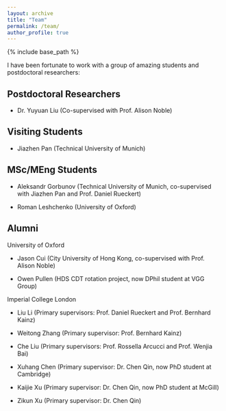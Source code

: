 ```yaml
---
layout: archive
title: "Team"
permalink: /team/
author_profile: true
---
```


{% include base_path %}

I have been fortunate to work with a group of amazing students and postdoctoral researchers:

Postdoctoral Researchers
---

- Dr. Yuyuan Liu (Co-supervised with Prof. Alison Noble)

Visiting Students
---

- Jiazhen Pan (Technical University of Munich)

MSc/MEng Students
---

- Aleksandr Gorbunov (Technical University of Munich, co-supervised with Jiazhen Pan and Prof. Daniel Rueckert)

- Roman Leshchenko (University of Oxford)

Alumni
---

University of Oxford

- Jason Cui (City University of Hong Kong, co-supervised with Prof. Alison Noble)

- Owen Pullen (HDS CDT rotation project, now DPhil student at VGG Group) 

Imperial College London

- Liu Li (Primary supervisors: Prof. Daniel Rueckert and Prof. Bernhard Kainz)

- Weitong Zhang (Primary supervisor: Prof. Bernhard Kainz)

- Che Liu (Primary supervisors: Prof. Rossella Arcucci and Prof. Wenjia Bai)

- Xuhang Chen (Primary supervisor: Dr. Chen Qin, now PhD student at Cambridge)

- Kaijie Xu (Primary supervisor: Dr. Chen Qin, now PhD student at McGill)

- Zikun Xu (Primary supervisor: Dr. Chen Qin)




<br />
